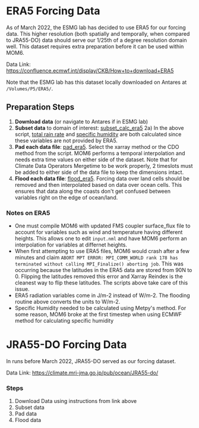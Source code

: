 # ERA5 Forcing Data

As of March 2022, the ESMG lab has decided to use ERA5 for our forcing data. This higher resolution (both spatially and temporally, when compared to JRA55-DO) data should serve our 1/25th of a degree resolution domain well. This dataset requires extra preparation before it can be used within MOM6. 

Data Link: https://confluence.ecmwf.int/display/CKB/How+to+download+ERA5

Note that the ESMG lab has this dataset locally downloaded on Antares at `/Volumes/P5/ERA5/`. 

## Preparation Steps

1) **Download data** (or navigate to Antares if in ESMG lab)
2) **Subset data** to domain of interest: [subset_calc_era5](https://github.com/jsimkins2/nwa25/blob/main/setup/forcing/subset_calc_era5.ipynb)
    2a) In the above script, [total rain rate](https://github.com/jsimkins2/nwa25/blob/main/setup/forcing/total_rainfall_rate_gen.py) and [specific humidity](https://github.com/jsimkins2/nwa25/blob/main/setup/forcing/specific_humidity_gen.py) are both calculated since these variables are not provided by ERA5.
3) **Pad each data file**: [pad_era5](https://github.com/jsimkins2/nwa25/blob/main/setup/forcing/pad_era5.ipynb). Select the xarray method or the CDO method from the script. MOM6 performs a temporal interpolation and needs extra time values on either side of the dataset. Note that for Climate Data Operators Mergetime to be work properly, 2 timeslots must be added to either side of the data file to keep the dimensions intact.
4) **Flood each data file**: [flood_era5](https://github.com/jsimkins2/nwa25/blob/main/setup/forcing/flood_era5.ipynb). Forcing data over land cells should be removed and then interpolated based on data over ocean cells. This ensures that data along the coasts don't get confused between variables right on the edge of ocean/land. 

### Notes on ERA5

- One must compile MOM6 with updated FMS coupler surface_flux file to account for variables such as wind and temperature having different heights. This allows one to edit `input.nml` and have MOM6 perform an interpolation for variables at differnet heights. 
- When first attempting to use ERA5 files, MOM6 would crash after a few minutes and claim `ABORT MPT ERROR: MPI_COMM_WORLD rank 178 has terminated without calling MPI_Finalize() aborting job`. This was occurring because the latitudes in the ERA5 data are stored from 90N to 0. Flipping the latitudes removed this error and Xarray Reindex is the cleanest way to flip these latitudes. The scripts above take care of this issue. 
- ERA5 radiation variables come in J/m-2 instead of W/m-2. The flooding routine above converts the units to W/m-2.
- Specific Humidity needed to be calculated using Metpy's method. For some reason, MOM6 broke at the first timestep when using ECMWF method for calculating specific humidity

# JRA55-DO Forcing Data
In runs before March 2022, JRA55-DO served as our forcing dataset. 

Data Link: https://climate.mri-jma.go.jp/pub/ocean/JRA55-do/

### Steps

1) Download Data using instructions from link above
2) Subset data
3) Pad data
4) Flood data
